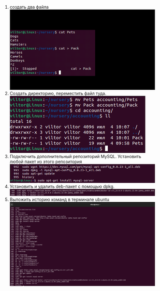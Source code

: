 1. создать два файла
![img.png](images/task1.png)
2. Создать директорию, переместить файл туда.
![img.png](images/task2.png)
3. Подключить дополнительный репозиторий MySQL. Установить любой пакет из этого репозитория
![img.png](images/task3.png)
4. Установить и удалить deb-пакет с помощью dpkg.
![img.png](images/task4.png)
5. Выложить историю команд в терминале ubuntu
![img.png](images/task5.png)